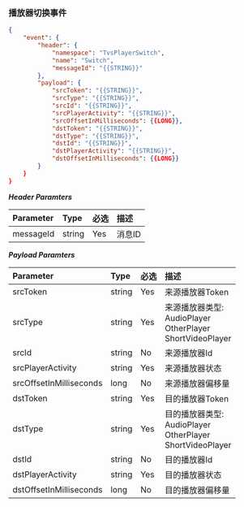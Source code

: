 ### 播放器切换事件
```json
{
	"event": {
		"header": {
			"namespace": "TvsPlayerSwitch",
			"name": "Switch",
            "messageId": "{{STRING}}"
		},
		"payload": {
            "srcToken": "{{STRING}}",
			"srcType": "{{STRING}}",
			"srcId": "{{STRING}}",
			"srcPlayerActivity": "{{STRING}}",
			"srcOffsetInMilliseconds": {{LONG}},
            "dstToken": "{{STRING}}",
			"dstType": "{{STRING}}",
			"dstId": "{{STRING}}",
			"dstPlayerActivity": "{{STRING}}",
			"dstOffsetInMilliseconds": {{LONG}}
		}
	}
}	
```

***Header Paramters***

|	Parameter			|	Type		|	必选	|	描述								|
|	:-------------------	|	:--------	|	:-----	|	:--------------------------------	|
|	messageId			|	string	|	Yes	|	消息ID							|

***Payload Paramters***

|	Parameter						|	Type		|	必选	|	描述						|
|	:-------------------------------	|	:--------	|	:-----	|	:------------------------	|
|	srcToken						|	string	|	Yes	|	来源播放器Token	|
|	srcType							|	string	|	Yes	|	来源播放器类型:<br>AudioPlayer<br>OtherPlayer<br>ShortVideoPlayer		|
|	srcId								|	string	|	No	|	来源播放器Id			|
|	srcPlayerActivity			|	string	|	Yes	|	来源播放器状态		|
|	srcOffsetInMilliseconds	|	long		|	No	|	来源播放器偏移量	|
|	dstToken						|	string	|	Yes	|	目的播放器Token	|
|	dstType							|	string	|	Yes	|	目的播放器类型:<br>AudioPlayer<br>OtherPlayer<br>ShortVideoPlayer		|
|	dstId								|	string	|	No	|	目的播放器Id			|
|	dstPlayerActivity			|	string	|	Yes	|	目的播放器状态		|
|	dstOffsetInMilliseconds	|	long		|	No	|	目的播放器偏移量	|